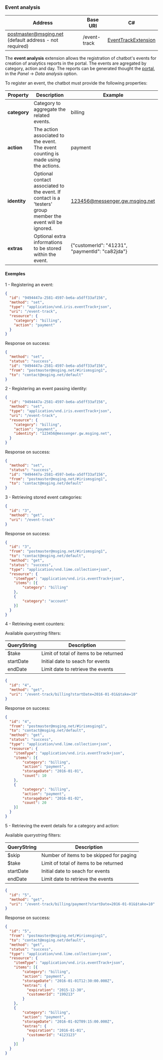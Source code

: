 ### Event analysis
| Address               | Base URI     |  C#                 |
|-----------------------|--------------|---------------------|
| postmaster@msging.net (default address - not required) | /event-track | [EventTrackExtension](https://github.com/takenet/blip-sdk-csharp/tree/master/src/Take.Blip.Client/Extensions/EventTrack/EventTrackExtension.cs) |

The **event analysis** extension allows the registration of chatbot's events for creation of analytics reports in the portal. The events are agregated by category, action and day. The reports can be generated thought the [portal](https://portal.blip.ai), in the *Panel* -> *Data analysis* option.

To register an event, the chatbot must provide the following properties:

| Property     | Description                                                        | Example |
|--------------|--------------------------------------------------------------------|---------|
| **category** | Category to aggregate the related events.                          | billing |
| **action**   | The action associated to the event. The event counting is made using the actions.  | payment |
| **identity** | Optional contact associated to the event. If contact is a 'testers' group member the event will be ignored.  | 123456@messenger.gw.msging.net |
| **extras**   | Optional extra informations to be stored within the event.         | {"customerId": "41231", "paymentId": "ca82jda"} |


#### Exemples
1 - Registering an event:
```json
{  
  "id": "9494447a-2581-4597-be6a-a5dff33af156",
  "method": "set",
  "type": "application/vnd.iris.eventTrack+json",
  "uri": "/event-track",
  "resource": {  
    "category": "billing",
    "action": "payment"
  }
}
```
Response on success:
```json
{
  "method": "set",
  "status": "success",
  "id": "9494447a-2581-4597-be6a-a5dff33af156",
  "from": "postmaster@msging.net/#irismsging1",
  "to": "contact@msging.net/default"
}
```
2 - Registering an event passing identity:
```json
{  
  "id": "9494447a-2581-4597-be6a-a5dff33af156",
  "method": "set",
  "type": "application/vnd.iris.eventTrack+json",
  "uri": "/event-track",
  "resource": {  
    "category": "billing",
    "action": "payment",
    "identity": "123456@messenger.gw.msging.net",
  }
}
```
Response on success:
```json
{
  "method": "set",
  "status": "success",
  "id": "9494447a-2581-4597-be6a-a5dff33af156",
  "from": "postmaster@msging.net/#irismsging1",
  "to": "contact@msging.net/default"
}
```

3 - Retrieving stored event categories:
```json
{  
  "id": "3",
  "method": "get",
  "uri": "/event-track"
}
```
Response on success:
```json
{  
  "id": "3",
  "from": "postmaster@msging.net/#irismsging1",
  "to": "contact@msging.net/default",
  "method": "get",
  "status": "success",
  "type": "application/vnd.lime.collection+json",
  "resource": {
    "itemType": "application/vnd.iris.eventTrack+json",
    "items": [{
        "category": "billing"
    },
    {
        "category": "account"
    }]
  }
}
```


4 - Retrieving event counters:

Available *querystring* filters:

| QueryString  | Description                               |
|--------------|-------------------------------------------|
| $take        | Limit of total of items to be returned    |
| startDate    | Initial date to seach for events          |
| endDate      | Limit date to retrieve the events         |

```json
{  
  "id": "4",
  "method": "get",
  "uri": "/event-track/billing?startDate=2016-01-01&$take=10"
}
```

Response on success:
```json
{
  "id": "4",
  "from": "postmaster@msging.net/#irismsging1",
  "to": "contact@msging.net/default",
  "method": "get",
  "status": "success",  
  "type": "application/vnd.lime.collection+json",
  "resource": {
    "itemType": "application/vnd.iris.eventTrack+json",
    "items": [{
        "category": "billing",
        "action": "payment",
        "storageDate": "2016-01-01",
        "count": 10
    },
    {
        "category": "billing",
        "action": "payment",
        "storageDate": "2016-01-02",
        "count": 20
    }]
  }
}
```

5 - Retrieving the event details for a category and action:

Available *querystring* filters:

| QueryString  | Description                               |
|--------------|-------------------------------------------| 
| $skip        | Number of items to be skipped for paging  |
| $take        | Limit of total of items to be returned    |
| startDate    | Initial date to seach for events          |
| endDate      | Limit date to retrieve the events         |


```json
{  
  "id": "5",
  "method": "get",
  "uri": "/event-track/billing/payment?startDate=2016-01-01&$take=10"
}
```

Response on success:
```json
{
  "id": "5",
  "from": "postmaster@msging.net/#irismsging1",
  "to": "contact@msging.net/default",
  "method": "get",
  "status": "success",
  "type": "application/vnd.lime.collection+json",
  "resource": {
    "itemType": "application/vnd.iris.eventTrack+json",
    "items": [{
        "category": "billing",
        "action": "payment",
        "storageDate": "2016-01-01T12:30:00.000Z",
        "extras": {
          "expiration": "2015-12-30",
          "customerId": "199213"
        }      
    },
    {
        "category": "billing",
        "action": "payment",
        "storageDate": "2016-01-02T09:15:00.000Z",
        "extras": {
          "expiration": "2016-01-01",
          "customerId": "4123123"
        }  
    }]
  }
}
```
